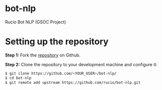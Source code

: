 # bot-nlp
Rucio Bot NLP (GSOC Project)


# Setting up the repository

**Step 1:**  Fork the [repository](https://github.com/rucio/bot-nlp) on Github.


**Step 2:** Clone the repository to your development machine and configure it:
``` bash
$ git clone https://github.com/<YOUR_USER>/bot-nlp/
$ cd bot-nlp
$ git remote add upstream https://github.com/rucio/bot-nlp.git
```


